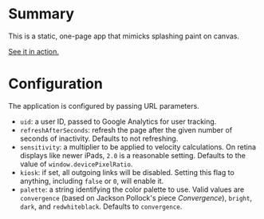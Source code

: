 Summary
=======

This is a static, one-page app that mimicks splashing paint on canvas.

[See it in action.](http://heisters.github.io/splatter)

Configuration
=============

The application is configured by passing URL parameters.

* `uid`: a user ID, passed to Google Analytics for user tracking.
* `refreshAfterSeconds`: refresh the page after the given number of
  seconds of inactivity. Defaults to not refreshing.
* `sensitivity`: a multiplier to be applied to velocity calculations. On
  retina displays like newer iPads, `2.0` is a reasonable setting.
  Defaults to the value of `window.devicePixelRatio`.
* `kiosk`: if set, all outgoing links will be disabled. Setting this
  flag to anything, including `false` or `0`, will enable it.
* `palette`: a string identifying the color palette to use. Valid values
  are `convergence` (based on Jackson Pollock's piece _Convergence_),
  `bright`, `dark`, and `redwhiteblack`. Defaults to `convergence`.
